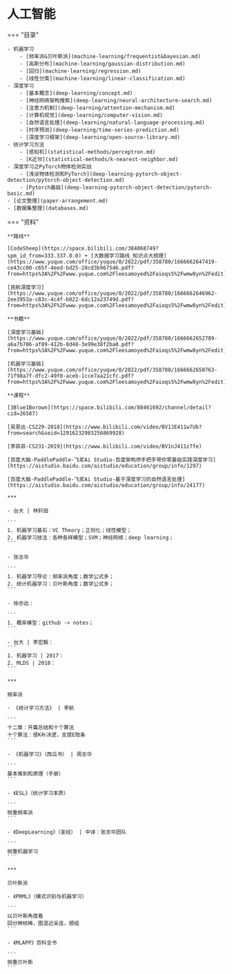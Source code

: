 # 人工智能

=== "目录"

    - 机器学习
        - [频率派&贝叶斯派](machine-learning/frequentist&bayesian.md)  
        - [高斯分布](machine-learning/gaussian-distribution.md)  
        - [回归](machine-learning/regression.md)  
        - [线性分类](machine-learning/linear-classification.md)  
    - 深度学习
        - [基本概念](deep-learning/concept.md)  
        - [神经网络架构搜索](deep-learning/neural-architecture-search.md)  
        - [注意力机制](deep-learning/attention-mechanism.md)  
        - [计算机视觉](deep-learning/computer-vision.md)  
        - [自然语言处理](deep-learning/natural-language-processing.md)  
        - [时序预测](deep-learning/time-series-prediction.md)  
        - [深度学习框架](deep-learning/open-source-library.md)  
    - 统计学习方法
        - [感知机](statistical-methods/perceptron.md)  
        - [K近邻](statistical-methods/k-nearest-neighbor.md)  
    - 深度学习之PyTorch物体检测实战
        - [浅谈物体检测和PyTorch](deep-learning-pytorch-object-detection/pytorch-object-detection.md)  
        - [Pytorch基础](deep-learning-pytorch-object-detection/pytorch-basic.md)  
    - [论文整理](paper-arrangement.md)  
    - [数据集整理](databases.md)  

=== "资料"

    **路线**

    [CodeSheep](https://space.bilibili.com/384068749?spm_id_from=333.337.0.0) + [大数据学习路线_知识点大梳理](https://www.yuque.com/office/yuque/0/2022/pdf/358780/1666662647419-ce43cc00-c65f-4eed-bd25-28cd3b967546.pdf?from=https%3A%2F%2Fwww.yuque.com%2Fleesamoyed%2Faioqs5%2Fwmw8yn%2Fedit)

    [民航深度学习](https://www.yuque.com/office/yuque/0/2022/pdf/358780/1666662646962-2ee3953a-c83c-4c4f-b022-6dc12a23749d.pdf?from=https%3A%2F%2Fwww.yuque.com%2Fleesamoyed%2Faioqs5%2Fwmw8yn%2Fedit)

    **书籍**

    [深度学习基础](https://www.yuque.com/office/yuque/0/2022/pdf/358780/1666662652789-a6a7b706-af89-412b-8d48-3e99e38f2ba0.pdf?from=https%3A%2F%2Fwww.yuque.com%2Fleesamoyed%2Faioqs5%2Fwmw8yn%2Fedit)

    [机器学习基础](https://www.yuque.com/office/yuque/0/2022/pdf/358780/1666662650763-71f98a7f-dfc2-49f0-aceb-1cce7aa21cfc.pdf?from=https%3A%2F%2Fwww.yuque.com%2Fleesamoyed%2Faioqs5%2Fwmw8yn%2Fedit)

    **课程**

    [3Blue1Borown](https://space.bilibili.com/88461692/channel/detail?cid=26587)

    [吴恩达-CS229-2018](https://www.bilibili.com/video/BV1JE411w7Ub?from=search&seid=12916232983256869928)

    [李菲菲-CS231-2019](https://www.bilibili.com/video/BV1nJ411z7fe)

    [百度大脑-PaddlePaddle-飞浆Ai Studio-百度架构师手把手带你零基础实践深度学习](https://aistudio.baidu.com/aistudio/education/group/info/1297)

    [百度大脑-PaddlePaddle-飞浆Ai Studio-基于深度学习的自然语言处理](https://aistudio.baidu.com/aistudio/education/group/info/24177)

    ***

    - 台大 | 林轩田

    ```
    1. 机器学习基石：VC Theory；正则化；线性模型；
    2. 机器学习技法：各种各样模型；SVM；神经网络；deep learning；
    ```

    - 张志华

    ```
    1. 机器学习导论：频率派角度；数学公式多；
    2. 统计机器学习：贝叶斯角度；数学公式多；
    ```

    - 徐亦达：

    ```
    1. 概率模型：github -> notes；
    ```

    - 台大 | 李宏毅：
    ```
    1. 机器学习 | 2017：
    2. MLDS | 2018：
    ```

    ***

    频率派

    - 《统计学习方法》 | 李航

    ```
    十二章：开篇总结和十个算法
    十个算法：感K朴决逻，支提E隐条 
    ```

    - 《机器学习》（西瓜书） | 周志华

    ```
    基本推到和原理（手册）
    ```

    - 《ESL》（统计学习本质）

    ```
    侧重频率派
    ```

    - 《DeepLearning》（圣经） | 中译：张志华团队

    ```
    侧重机器学习
    ```

    ***

    贝叶斯派

    - 《PRML》（模式识别与机器学习）

    ```
    以贝叶斯角度看
    回分神核稀，图混近采连，顺组
    ```

    - 《MLAPP》百科全书

    ```
    侧重贝叶斯
    ```
